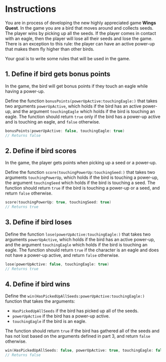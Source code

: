 # Instructions

You are in process of developing the new highly appreciated game **Wings Quest**.
In the game you are a bird that moves around and collects seeds.
The player wins by picking up all the seeds.
If the player comes in contact with an eagle, then the player will lose all their seeds and lose the game.
There is an exception to this rule: the player can have an active power-up that makes them fly higher than other birds.

Your goal is to write some rules that will be used in the game.

## 1. Define if bird gets bonus points

In the game, the bird will get bonus points if they touch an eagle while having a power-up.

Define the function `bonusPoints(powerUpActive:touchingEagle:)` that takes two arguments `powerUpActive`, which holds if the bird has an active power-up, and the argument `touchingEagle` which holds if the bird is touching an eagle.
The function should return `true` only if the bird has a power-up active and is touching an eagle, and `false` otherwise.

```Swift
bonusPoints(powerUpActive: false, touchingEagle: true)
// Returns false
```

## 2. Define if bird scores

In the game, the player gets points when picking up a seed or a power-up.

Define the function `score(touchingPowerUp:touchingSeed:)` that takes two arguments `touchingPowerUp`, which holds if the bird is touching a power-up, the argument `touchingSeed` which holds if the bird is touching a seed.
The function should return `true` if the bird is touching a power-up or a seed, and return `false` otherwise.

```Swift
score(touchingPowerUp: true, touchingSeed: true)
// Returns true
```

## 3. Define if bird loses

Define the function `lose(powerUpActive:touchingEagle:)` that takes two arguments `powerUpActive`, which holds if the bird has an active power-up, and the argument `touchingEagle` which holds if the bird is touching an eagle.
The function should return `true` if the character is an eagle and does not have a power-up active, and return `false` otherwise.

```Swift
lose(powerUpActive: false, touchingEagle: true)
// Returns true
```

## 4. Define if bird wins

Define the `win(HasPickedUpAllSeeds:powerUpActive:touchingEagle:)` function that takes the arguments:

- `HasPickedUpAllSeeds` if the bird has picked up all of the seeds.
- `powerUpActive` if the bird has a power-up active.
- `touchingEagle` if the bird is an eagle.

The function should return `true` if the bird has gathered all of the seeds and has not lost based on the arguments defined in part 3, and return `false` otherwise.

```Swift
win(HasPickedUpAllSeeds: false, powerUpActive: true, touchingEagle: false)
// Returns false
```
